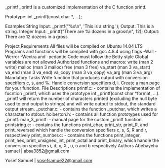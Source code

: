 _printf
_printf is a customized implementation of the C function printf. 

Prototype: int _printf(const char *, ...);

Examples
String
Input: _printf("%s\n", 'This is a string.');
Output: This is a string.
Integer
Input: _printf("There are %i dozens in a gross\n", 12);
Output: There are 12 dozens in a gross

Project Requirements
All files will be compiled on Ubuntu 14.04 LTS
Programs and functions will be compiled with gcc 4.8.4 using flags -Wall -Werror -Wextra and -pedantic
Code must follow the Betty style
Global variables are not allowed
Authorized functions and macros:
write (man 2 write)
malloc (man 3 malloc)
free (man 3 free)
va_start (man 3 va_start)
va_end (man 3 va_end)
va_copy (man 3 va_copy)
va_arg (man 3 va_arg)
Mandatory Tasks
 Write function that produces output with conversion specifiers c, s, and %.
 Handle conversion specifiers d, i.
 Create a man page for your function.
File Descriptions
printf.c: - contains the implementation of fucntion _printf, which uses the prototype              int _printf(const char *format, ...).
_printf will return the number of characters printed (excluding the null byte used to end output to strings) and will write output to stdout, the standard output stream.
_putchar.c: - contains the function _putchar, which writes a character to stdout.
holberton.h: - contains all function prototypes used for _printf.
man_3_printf: - manual page for the custom _printf function.
printstring.c: - contains the functions print_char, print_str, print_R, and print_reversed which handle the conversion specifiers c, s, S, R and r, respectively
print_number.c: - contains the functions print_integer, print_hex, print_unsigned_int, print_octal  and print_binary, which handle the conversion specifiers i, d, x, X , u, o and b respectively
Authors
Abebayehu samuel | absa3852@gmail.com

Yosef Samuel | yosefsamue22@gmail.com
